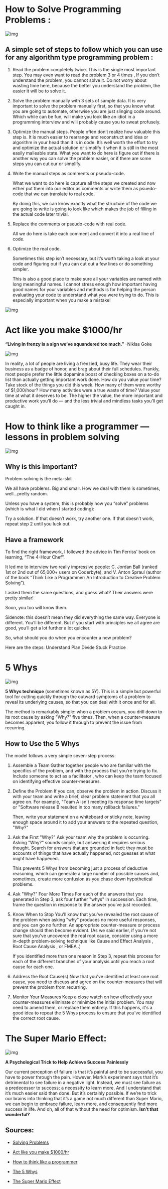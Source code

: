 # How to Solve Programming Problems :

![img](https://media.geeksforgeeks.org/wp-content/cdn-uploads/20200305191534/How-to-Approach-a-Coding-Problem.png)

## A simple set of steps  to follow which you can use for any algorithm type programming problem :

1. Read the problem completely twice.
This is the single most important step.  You may even want to read the problem 3 or 4 times , If you don’t understand the problem, you cannot solve it.  Do not worry about wasting time here, because the better you understand the problem, the easier it will be to solve it.

2. Solve the problem manually with 3 sets of sample data.
   It is very important to solve the problem manually first, so that you know what you are going to automate, otherwise you are just slinging code around.  Which while can be fun, will make you look like an idiot in a programming interview and will probably cause you to sweat profusely.

3. Optimize the manual steps.
   People often don’t realize how valuable this step is.  It is much easier to rearrange and reconstruct and idea or algorithm in your head than it is in code.
   It’s well worth the effort to try and optimize the actual solution or simplify it when it is still in the most easily malleable state.
   What you want to do here is figure out if there is another way you can solve the problem easier, or if there are some steps you can cut our or simplify.

4. Write the manual steps as comments or pseudo-code.

   What we want to do here is capture all the steps we created and now either put them into our editor as comments or write them as psuedo-code that we can translate to real code.

   By doing this, we can know exactly what the structure of the code we are going to write is going to look like which makes the job of filling in the actual code later trivial.

5. Replace the comments or pseudo-code with real code.

   All we do here is take each comment and convert it into a real line of code.

6. Optimize the real code.

   Sometimes this step isn’t necessary, but it’s worth taking a look at your code and figuring out if you can cut out a few lines or do something simpler.

   This is also a good place to make sure all your variables are named with long meaningful names.  I cannot stress enough how important having good names for your variables and methods is for helping the person evaluating your code to understand what you were trying to do.  This is especially important when you make a mistake!


![img](https://www.7pace.com/wp-content/uploads/2021/03/02-Image-2-scaled.jpg)



# Act like you make $1000/hr 




**“Living in frenzy is a sign we’ve squandered too much.”** -Niklas Goke

![img](https://assets.entrepreneur.com/content/3x2/2000/20180507194037-GettyImages-947492154.jpeg)


In reality, a lot of people are living a frenzied, busy life. They wear their business as a badge of honor, and brag about their full schedules.
Frankly, most people prefer the little dopamine boost of checking boxes on a to-do list than actually getting important work done.
How do you value your time?
Take stock of the things you did this week. How many of them were worthy of $1,000/hour?
How many activities were a true waste of time?
Value your time at what it deserves to be. The higher the value, the more important and productive work you’ll do — and the less trivial and mindless tasks you’ll get caught in.


# How to think like a programmer — lessons in problem solving

![img](https://i2.wp.com/blog.alexdevero.com/wp-content/uploads/2019/10/how-to-think-like-a-programmer-tips-for-adopting-problem-solving-mindset.jpg?fit=1024%2C635&ssl=1&resize=350%2C200)

## Why is this important?

Problem solving is the meta-skill.

We all have problems. Big and small. How we deal with them is sometimes, well…pretty random.

Unless you have a system, this is probably how you “solve” problems (which is what I did when I started coding):

Try a solution. If that doesn’t work, try another one. If that doesn’t work, repeat step 2 until you luck out.

## Have a framework

To find the right framework, I followed the advice in Tim Ferriss’ book on learning, “The 4-Hour Chef”.

It led me to interview two really impressive people: C. Jordan Ball (ranked 1st or 2nd out of 65,000+ users on Coderbyte), and V. Anton Spraul (author of the book “Think Like a Programmer: An Introduction to Creative Problem Solving”).

I asked them the same questions, and guess what? Their answers were pretty similar!

Soon, you too will know them.

Sidenote: this doesn’t mean they did everything the same way. Everyone is different. You’ll be different. But if you start with principles we all agree are good, you’ll get a lot further a lot quicker.

So, what should you do when you encounter a new problem?

Here are the steps:
Understand
Plan
Divide
Stuck
Practice

# 5 Whys

![img](https://lh3.googleusercontent.com/proxy/1gs_tpV8YdMJc8IIjo2B3eJpxsIO3Ob2vR7eyS6ZXuwpmWY-TJYeuxTru0AH7Pl3lxiXBxqoCdBzI1UbojNmDu4ohPkj8_RS5efUGEBoZuYOwgLGk4IL9PiSKVuIHss)

**5 Whys technique** (sometimes known as 5Y). This is a simple but powerful tool for cutting quickly through the outward symptoms of a problem to reveal its underlying causes, so that you can deal with it once and for all.

The method is remarkably simple: when a problem occurs, you drill down to its root cause by asking "Why?" five times. Then, when a counter-measure becomes apparent, you follow it through to prevent the issue from recurring.

## How to Use the 5 Whys
The model follows a very simple seven-step process:

1. Assemble a Team
   Gather together people who are familiar with the specifics of the problem, and with the process that you're trying to fix. Include someone to act as a facilitator , who can keep the team focused on identifying effective counter-measures.

2. Define the Problem
   If you can, observe the problem in action. Discuss it with your team and write a brief, clear problem statement that you all agree on. For example, "Team A isn't meeting its response time targets" or "Software release B resulted in too many rollback failures."

   Then, write your statement on a whiteboard or sticky note, leaving enough space around it to add your answers to the repeated question, "Why?"

3. Ask the First "Why?" Ask your team why the problem is occurring. 
   Asking "Why?" sounds simple, but answering it requires serious thought. Search for answers that are grounded in fact: they must be accounts of things that have actually happened, not guesses at what might have happened.

   This prevents 5 Whys from becoming just a process of deductive reasoning, which can generate a large number of possible causes and, sometimes, create more confusion as you chase down hypothetical problems.

4. Ask "Why?" 
   Four More Times For each of the answers that you generated in  Step 3, ask four further "whys" in succession. Each time, 
   frame the question in   response to the answer you've just recorded.

5. Know When to Stop You'll know that you've revealed the root cause of the    problem when asking "why" produces no more useful responses, and you can go no further. An appropriate counter-measure or process change should then become evident. (As we said earlier, if you're not sure that you've uncovered the real root cause, consider using a more in-depth problem-solving technique like Cause  and Effect Analysis , Root Cause Analysis , or FMEA .)

   If you identified more than one reason in Step 3, repeat this process for each of the different branches of your analysis until you reach a root cause for each one.

6. Address the Root Cause(s) Now that you've identified at least one root cause, you need to discuss and agree on the counter-measures that will prevent the problem from recurring.

7. Monitor Your Measures Keep a close watch on how effectively your counter-measures eliminate or minimize the initial problem. You may need to amend them, or replace them entirely. If this happens, it's a good idea to repeat the 5 Whys process to ensure that you've identified the correct root cause.

# The Super Mario Effect:

![img](https://miro.medium.com/max/700/1*v0jk4FhWrWIb-p1vkcXqMQ.jpeg)


 **A Psychological Trick to Help Achieve Success Painlessly**

 Our current perception of failure is that it’s painful and to be successful, you have to power through the pain. However, Mark’s experiment says that it’s detrimental to see failure in a negative light. Instead, we must see failure as a predecessor to success; a necessity to learn more.
 And I understand that it’s much easier said than done. But it’s certainly possible. If we’re to trick our brains into thinking that it’s a game not much different than Super Mario, we can begin to embrace failure, learn more, and consequently find more success in life. And oh, all of that without the need for optimism. **Isn’t that wonderful?**


## Sources:

* [Solving Problems](https://simpleprogrammer.com/solving-problems-breaking-it-down/)


* [Act like you make $1000/hr](https://medium.com/swlh/pretend-your-time-is-worth-1-000-hour-and-youll-become-100x-more-productive-f04628bb3e6d)


* [How to think like a programmer](https://medium.freecodecamp.org/how-to-think-like-a-programmer-lessons-in-problem-solving-d1d8bf1de7d2)


* [The 5 Whys](https://www.mindtools.com/pages/article/newTMC_5W.htm)


* [The Super Mario Effect](https://www.youtube.com/watch?v=9vJRopau0g0)

